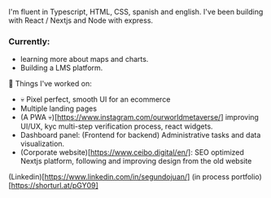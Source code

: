 
I'm fluent in Typescript, HTML, CSS, spanish and english. I've been building with React / Nextjs and Node with express.

### Currently:
- learning more about maps and charts.
- Building a LMS platform.

🔨 Things I've worked on: 
- 💀️ Pixel perfect, smooth UI for an ecommerce
- Multiple landing pages
- (A PWA 💀️)[https://www.instagram.com/ourworldmetaverse/] improving UI/UX, kyc multi-step verification process, react widgets. 
- Dashboard panel: (Frontend for backend) Administrative tasks and data visualization.
- (Corporate website)[https://www.ceibo.digital/en/]: SEO optimized Nextjs platform, following and improving design from the old website

(Linkedin)[https://www.linkedin.com/in/segundojuan/]
(in process portfolio)[https://shorturl.at/pGY09]
